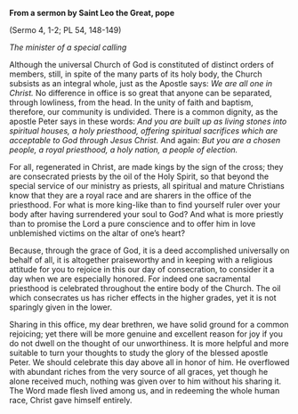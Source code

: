 

**From a sermon by Saint Leo the Great, pope**

(Sermo 4, 1-2; PL 54, 148-149)

_The minister of a special calling_

Although the universal Church of God is constituted of distinct orders of members, still, in spite of the many parts of its holy body, the Church subsists as an integral whole, just as the Apostle says: _We are all one in Christ._ No difference in office is so great that anyone can be separated, through lowliness, from the head. In the unity of faith and baptism, therefore, our community is undivided. There is a common dignity, as the apostle Peter says in these words: _And you are built up as living stones into spiritual houses, a holy priesthood, offering spiritual sacrifices which are acceptable to God through Jesus Christ._ And again: _But you are a chosen people, a royal priesthood, a holy nation, a people of election._

For all, regenerated in Christ, are made kings by the sign of the cross; they are consecrated priests by the oil of the Holy Spirit, so that beyond the special service of our ministry as priests, all spiritual and mature Christians know that they are a royal race and are sharers in the office of the priesthood. For what is more king-like than to find yourself ruler over your body after having surrendered your soul to God? And what is more priestly than to promise the Lord a pure conscience and to offer him in love unblemished victims on the altar of one’s heart?

Because, through the grace of God, it is a deed accomplished universally on behalf of all, it is altogether praiseworthy and in keeping with a religious attitude for you to rejoice in this our day of consecration, to consider it a day when we are especially honored. For indeed one sacramental priesthood is celebrated throughout the entire body of the Church. The oil which consecrates us has richer effects in the higher grades, yet it is not sparingly given in the lower.

Sharing in this office, my dear brethren, we have solid ground for a common rejoicing; yet there will be more genuine and excellent reason for joy if you do not dwell on the thought of our unworthiness. It is more helpful and more suitable to turn your thoughts to study the glory of the blessed apostle Peter. We should celebrate this day above all in honor of him. He overflowed with abundant riches from the very source of all graces, yet though he alone received much, nothing was given over to him without his sharing it. The Word made flesh lived among us, and in redeeming the whole human race, Christ gave himself entirely.

